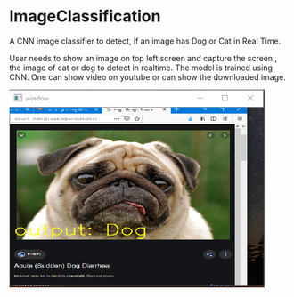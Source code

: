 # ImageClassification
A CNN image classifier to detect, if an image has Dog or Cat in Real Time.

User needs to show an image on top left screen and capture the screen , the image of cat or dog to detect in realtime. The model is trained using CNN.
One can show video on youtube or can show the downloaded image.

![Image ](https://github.com/RahulKushwaha762/ImageClassification/blob/master/capturewindow.PNG)
